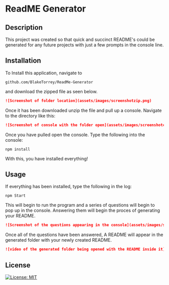 # ReadME Generator

## Description

This project was created so that quick and succinct README's could be generated for any future projects with just a few prompts in the console line.

## Installation

To Install this application, navigate to 

```
github.com/BlakeTorrey/ReadMe-Generator
```

and download the zipped file as seen below.

```md
![Screenshot of folder location](assets/images/screenshotzip.png)
```

Once it has been downloaded unzip the file and pull up a console. Navigate to the directory like this:

```md
![Screenshot of console with the folder open](assets/images/screenshotconsole.png)
```

Once you have pulled open the console. Type the following into the console:

```
npm install
```

With this, you have installed everything!

## Usage

If everything has been installed, type the following in the log:

```
npm Start
```

This will begin to run the program and a series of questions will begin to pop up in the console. Answering them will begin the proces of generating your README.

```md
![Screenshot of the questions appearing in the console](assets/images/screenshotQuestions.png)
```

Once all of the questions have been answered, A README will appear in the generated folder with your newly created README.

```md
![video of the generated folder being opened with the README inside it](assets/Videos/)
```

## License
[![License: MIT](https://img.shields.io/badge/License-MIT-yellow.svg)](https://opensource.org/licenses/MIT)


